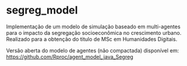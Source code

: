 # segreg_model
Implementação de um modelo de simulação baseado em multi-agentes para o impacto da segregação socioeconômica no crescimento urbano. Realizado para a obtenção do titulo de MSc em Humanidades Digitais.

Versão aberta do modelo de agentes (não compactada) disponível em: https://github.com/Rproc/agent_model_java_Segreg

